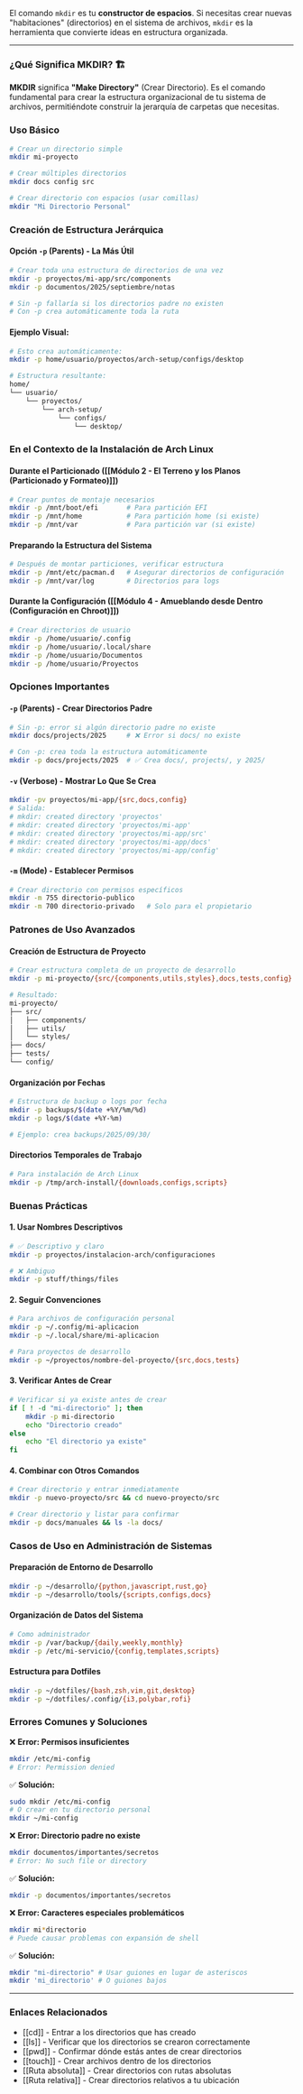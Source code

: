 El comando `mkdir` es tu **constructor de espacios**. Si necesitas crear nuevas "habitaciones" (directorios) en el sistema de archivos, `mkdir` es la herramienta que convierte ideas en estructura organizada.

---
### ¿Qué Significa MKDIR? 🏗️
**MKDIR** significa **"Make Directory"** (Crear Directorio). Es el comando fundamental para crear la estructura organizacional de tu sistema de archivos, permitiéndote construir la jerarquía de carpetas que necesitas.

### Uso Básico
```bash
# Crear un directorio simple
mkdir mi-proyecto

# Crear múltiples directorios
mkdir docs config src

# Crear directorio con espacios (usar comillas)
mkdir "Mi Directorio Personal"
```

### Creación de Estructura Jerárquica
#### **Opción `-p` (Parents) - La Más Útil**
```bash
# Crear toda una estructura de directorios de una vez
mkdir -p proyectos/mi-app/src/components
mkdir -p documentos/2025/septiembre/notas

# Sin -p fallaría si los directorios padre no existen
# Con -p crea automáticamente toda la ruta
```

#### **Ejemplo Visual:**
```bash
# Esto crea automáticamente:
mkdir -p home/usuario/proyectos/arch-setup/configs/desktop

# Estructura resultante:
home/
└── usuario/
    └── proyectos/
        └── arch-setup/
            └── configs/
                └── desktop/
```

### En el Contexto de la Instalación de Arch Linux

#### **Durante el Particionado ([[Módulo 2 - El Terreno y los Planos (Particionado y Formateo)]])**
```bash
# Crear puntos de montaje necesarios
mkdir -p /mnt/boot/efi       # Para partición EFI
mkdir -p /mnt/home           # Para partición home (si existe)
mkdir -p /mnt/var            # Para partición var (si existe)
```

#### **Preparando la Estructura del Sistema**
```bash
# Después de montar particiones, verificar estructura
mkdir -p /mnt/etc/pacman.d   # Asegurar directorios de configuración
mkdir -p /mnt/var/log        # Directorios para logs
```

#### **Durante la Configuración ([[Módulo 4 - Amueblando desde Dentro (Configuración en Chroot)]])**
```bash
# Crear directorios de usuario
mkdir -p /home/usuario/.config
mkdir -p /home/usuario/.local/share
mkdir -p /home/usuario/Documentos
mkdir -p /home/usuario/Proyectos
```

### Opciones Importantes

#### **`-p` (Parents) - Crear Directorios Padre**
```bash
# Sin -p: error si algún directorio padre no existe
mkdir docs/projects/2025     # ❌ Error si docs/ no existe

# Con -p: crea toda la estructura automáticamente
mkdir -p docs/projects/2025  # ✅ Crea docs/, projects/, y 2025/
```

#### **`-v` (Verbose) - Mostrar Lo Que Se Crea**
```bash
mkdir -pv proyectos/mi-app/{src,docs,config}
# Salida:
# mkdir: created directory 'proyectos'
# mkdir: created directory 'proyectos/mi-app'
# mkdir: created directory 'proyectos/mi-app/src'
# mkdir: created directory 'proyectos/mi-app/docs'
# mkdir: created directory 'proyectos/mi-app/config'
```

#### **`-m` (Mode) - Establecer Permisos**
```bash
# Crear directorio con permisos específicos
mkdir -m 755 directorio-publico
mkdir -m 700 directorio-privado   # Solo para el propietario
```

### Patrones de Uso Avanzados

#### **Creación de Estructura de Proyecto**
```bash
# Crear estructura completa de un proyecto de desarrollo
mkdir -p mi-proyecto/{src/{components,utils,styles},docs,tests,config}

# Resultado:
mi-proyecto/
├── src/
│   ├── components/
│   ├── utils/
│   └── styles/
├── docs/
├── tests/
└── config/
```

#### **Organización por Fechas**
```bash
# Estructura de backup o logs por fecha
mkdir -p backups/$(date +%Y/%m/%d)
mkdir -p logs/$(date +%Y-%m)

# Ejemplo: crea backups/2025/09/30/
```

#### **Directorios Temporales de Trabajo**
```bash
# Para instalación de Arch Linux
mkdir -p /tmp/arch-install/{downloads,configs,scripts}
```

### Buenas Prácticas

#### **1. Usar Nombres Descriptivos**
```bash
# ✅ Descriptivo y claro
mkdir -p proyectos/instalacion-arch/configuraciones

# ❌ Ambiguo
mkdir -p stuff/things/files
```

#### **2. Seguir Convenciones**
```bash
# Para archivos de configuración personal
mkdir -p ~/.config/mi-aplicacion
mkdir -p ~/.local/share/mi-aplicacion

# Para proyectos de desarrollo
mkdir -p ~/proyectos/nombre-del-proyecto/{src,docs,tests}
```

#### **3. Verificar Antes de Crear**
```bash
# Verificar si ya existe antes de crear
if [ ! -d "mi-directorio" ]; then
    mkdir -p mi-directorio
    echo "Directorio creado"
else
    echo "El directorio ya existe"
fi
```

#### **4. Combinar con Otros Comandos**
```bash
# Crear directorio y entrar inmediatamente
mkdir -p nuevo-proyecto/src && cd nuevo-proyecto/src

# Crear directorio y listar para confirmar
mkdir -p docs/manuales && ls -la docs/
```

### Casos de Uso en Administración de Sistemas

#### **Preparación de Entorno de Desarrollo**
```bash
mkdir -p ~/desarrollo/{python,javascript,rust,go}
mkdir -p ~/desarrollo/tools/{scripts,configs,docs}
```

#### **Organización de Datos del Sistema**
```bash
# Como administrador
mkdir -p /var/backup/{daily,weekly,monthly}
mkdir -p /etc/mi-servicio/{config,templates,scripts}
```

#### **Estructura para Dotfiles**
```bash
mkdir -p ~/dotfiles/{bash,zsh,vim,git,desktop}
mkdir -p ~/dotfiles/.config/{i3,polybar,rofi}
```

### Errores Comunes y Soluciones

❌ **Error: Permisos insuficientes**
```bash
mkdir /etc/mi-config
# Error: Permission denied
```
✅ **Solución:**
```bash
sudo mkdir /etc/mi-config
# O crear en tu directorio personal
mkdir ~/mi-config
```

❌ **Error: Directorio padre no existe**
```bash
mkdir documentos/importantes/secretos
# Error: No such file or directory
```
✅ **Solución:**
```bash
mkdir -p documentos/importantes/secretos
```

❌ **Error: Caracteres especiales problemáticos**
```bash
mkdir mi*directorio
# Puede causar problemas con expansión de shell
```
✅ **Solución:**
```bash
mkdir "mi-directorio" # Usar guiones en lugar de asteriscos
mkdir 'mi_directorio' # O guiones bajos
```

---
### Enlaces Relacionados
- [[cd]] - Entrar a los directorios que has creado
- [[ls]] - Verificar que los directorios se crearon correctamente
- [[pwd]] - Confirmar dónde estás antes de crear directorios
- [[touch]] - Crear archivos dentro de los directorios
- [[Ruta absoluta]] - Crear directorios con rutas absolutas
- [[Ruta relativa]] - Crear directorios relativos a tu ubicación